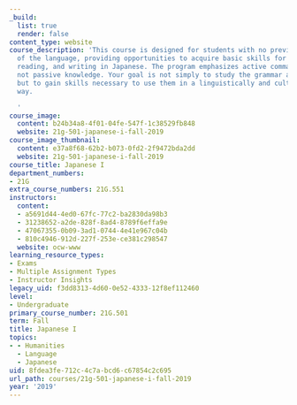 ```yaml
---
_build:
  list: true
  render: false
content_type: website
course_description: 'This course is designed for students with no previous knowledge
  of the language, providing opportunities to acquire basic skills for conversation,
  reading, and writing in Japanese. The program emphasizes active command of Japanese,
  not passive knowledge. Your goal is not simply to study the grammar and vocabulary,
  but to gain skills necessary to use them in a linguistically and culturally appropriate
  way.

  '
course_image:
  content: b24b34a8-4f01-04fe-547f-1c38529fb848
  website: 21g-501-japanese-i-fall-2019
course_image_thumbnail:
  content: e37a8f68-62b2-b073-0fd2-2f9472bda2dd
  website: 21g-501-japanese-i-fall-2019
course_title: Japanese I
department_numbers:
- 21G
extra_course_numbers: 21G.551
instructors:
  content:
  - a5691d44-4ed0-67fc-77c2-ba2830da98b3
  - 31238652-a2de-828f-8ad4-8789f6effa9e
  - 47067355-0b09-3ad1-0744-4e41e967c04b
  - 810c4946-912d-227f-253e-ce381c298547
  website: ocw-www
learning_resource_types:
- Exams
- Multiple Assignment Types
- Instructor Insights
legacy_uid: f3dd8313-4d60-0e52-4333-12f8ef112460
level:
- Undergraduate
primary_course_number: 21G.501
term: Fall
title: Japanese I
topics:
- - Humanities
  - Language
  - Japanese
uid: 8fdea3fe-712c-4c7a-bcd6-c67854c2c695
url_path: courses/21g-501-japanese-i-fall-2019
year: '2019'
---
```

